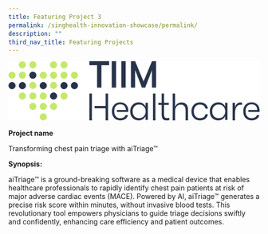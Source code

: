 ```yaml
---
title: Featuring Project 3
permalink: /singhealth-innovation-showcase/permalink/
description: ""
third_nav_title: Featuring Projects
---
```


![AiTriage](/images/AiTriage/AiTriage/tiim%20healthcare%20logo.png)


**Project name**

Transforming chest pain triage with aiTriage™

**Synopsis:**

aiTriage™ is a ground-breaking software as a medical device that enables healthcare professionals to rapidly identify chest pain patients at risk of major adverse cardiac events (MACE). Powered by AI, aiTriage™ generates a precise risk score within minutes, without invasive blood tests. This revolutionary tool empowers physicians to guide triage decisions swiftly and confidently, enhancing care efficiency and patient outcomes.